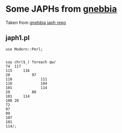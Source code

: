# Some JAPHs from [gnebbia](https://github.com/gnebbia)

Taken from [gnebbia japh repo](https://github.com/gnebbia/japh)

## japh1.pl
```
use Modern::Perl;


say chr($_) foreach qw/ 
74	117 
115		116 
20 			97 
110				111
116				104
101				114
20			80
101		114
108	20
72
97
99
107
101
114/;
``` 
